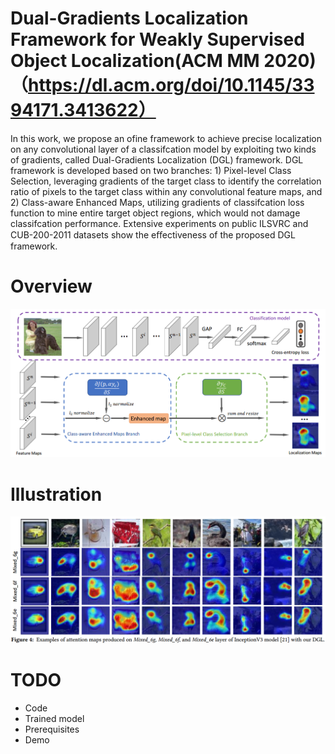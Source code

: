 # Dual-Gradients Localization Framework for Weakly Supervised Object Localization(ACM MM 2020)（https://dl.acm.org/doi/10.1145/3394171.3413622）
In this work, we propose an ofine framework to achieve precise localization on any convolutional layer of a classifcation model by exploiting two kinds of gradients, called Dual-Gradients Localization (DGL) framework. DGL framework is developed based on two branches: 1) Pixel-level Class Selection, leveraging gradients of the target class to identify the correlation ratio of pixels to the target class within any convolutional feature maps, and 2) Class-aware Enhanced Maps, utilizing gradients of classifcation loss function to mine entire target object regions, which would not damage classifcation performance. Extensive experiments on public ILSVRC and CUB-200-2011 datasets show the eﬀectiveness of the proposed DGL framework. 
# Overview
<div  align="center">    
<img src="fig/overview.png" width = "800" />
</div>

# Illustration
<div  align="center">    
<img src="fig/sample.png" width = "800" />
</div>

# TODO
- Code
- Trained model
- Prerequisites
- Demo
